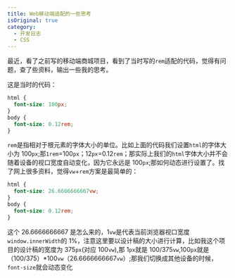 ```yaml
---
title: Web移动端适配的一些思考
isOriginal: true
category:
  - 开发日志
  - CSS
---
```


最近，看了之前写的移动端商城项目，看到了当时写的`rem`适配的代码，觉得有问题，查了些资料，输出一些我的思考。

这是当时的代码：

```css
html {
  font-size: 100px;
}
body {
  font-size: 0.12rem;
}
```

`rem`是指相对于根元素的字体大小的单位。比如上面的代码我们设置`html`的字体大小为 100`px`;那`1rem`=100`px`；12`px`=0.12`rem`；那实际上我们的`html`字体大小并不会随着设备的视口宽度自动变化，因为它永远是 100`px`;那如何动态进行设置了。找了网上很多资料，觉得`vw`+`rem`方案是最简单的：

```css
html {
  font-size: 26.6666666667vw;
}
body {
  font-size: 0.12rem;
}
```

这个 26.6666666667 是怎么来的，1`vw`是代表当前浏览器视口宽度`window.innerWidth`的 1%，注意这里要以设计稿的大小进行计算，比如我这个项目的设计稿的宽度为 375`px`(对应 100`vw`),那 1`px`就是 100/375`vw`,100`px`就是（100/375）\*100`vw`（26.6666666667`vw`）;那我们切换成其他设备的时候，`font-size`就会动态变化
